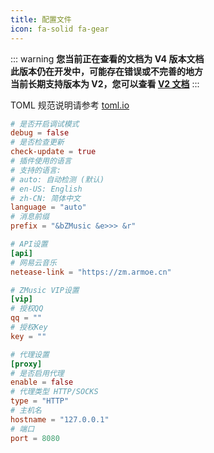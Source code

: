 ```yaml
---
title: 配置文件
icon: fa-solid fa-gear
---
```


::: warning
**您当前正在查看的文档为 V4 版本文档**<br>
**此版本仍在开发中，可能存在错误或不完善的地方**<br>
**当前长期支持版本为 V2，您可以查看 [V2 文档](/v2/README.md)**
:::

TOML 规范说明请参考 [toml.io](https://toml.io/cn/)

```toml
# 是否开启调试模式
debug = false
# 是否检查更新
check-update = true
# 插件使用的语言
# 支持的语言:
# auto: 自动检测 (默认)
# en-US: English
# zh-CN: 简体中文
language = "auto"
# 消息前缀
prefix = "&bZMusic &e>>> &r"

# API设置
[api]
# 网易云音乐
netease-link = "https://zm.armoe.cn"

# ZMusic VIP设置
[vip]
# 授权QQ
qq = ""
# 授权Key
key = ""

# 代理设置
[proxy]
# 是否启用代理
enable = false
# 代理类型 HTTP/SOCKS
type = "HTTP"
# 主机名
hostname = "127.0.0.1"
# 端口
port = 8080
```
